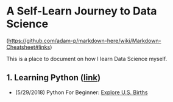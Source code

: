 # A Self-Learn Journey to Data Science
(https://github.com/adam-p/markdown-here/wiki/Markdown-Cheatsheet#links)

This is a place to document on how I learn Data Science myself.

## 1. Learning Python ([link](https://github.com/KarenJF/DataScience/tree/master/Learn_Python))
- (5/29/2018) Python For Beginner: [Explore U.S. Births](https://github.com/KarenJF/DataScience/blob/master/Learn_Python/Explore_US_Births.ipynb)
